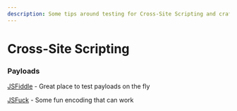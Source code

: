 ```yaml
---
description: Some tips around testing for Cross-Site Scripting and crafting payloads
---
```


# Cross-Site Scripting

### Payloads

[JSFiddle](https://jsfiddle.net) - Great place to test payloads on the fly

[JSFuck](http://www.jsfuck.com) - Some fun encoding that can work
